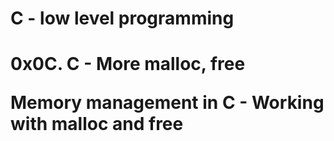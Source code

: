 <h1> C - low level programming <h1>

<p> 0x0C. C - More malloc, free <p>

Memory management in C - Working with malloc and free
